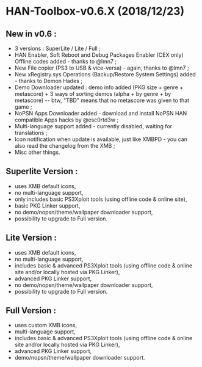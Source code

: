 # HAN-Toolbox-v0.6.X (2018/12/23)

## New in v0.6 : 
* 3 versions : SuperLite / Lite / Full ;
* HAN Enabler, Soft Reboot and Debug Packages Enabler (CEX only) Offline codes added - thanks to @lmn7 ;
* New File copier (PS3 to USB & vice-versa) - again, thanks to @lmn7 ;
* New xRegistry.sys Operations (Backup/Restore System Settings) added - thanks to Demon Hades ;
* Demo Downloader updated : demo info added (PKG size + genre + metascore) + 3 ways of sorting demos (alpha + by genre + by metascore) -- btw, "TBD" means that no metascore was given to that game ;
* NoPSN Apps Downloader added - download and install NoPSN HAN compatible Apps hacks by @esc0rtd3w ;
* Multi-language support added - currently disabled, waiting for translations ;
* Icon notification when update is available, just like XMBPD - you can also read the changelog from the XMB ;
* Misc other things.

## Superlite Version :
* uses XMB default icons, 
* no multi-language support, 
* only includes basic PS3Xploit tools (using offline code & online site),
* basic PKG Linker support,
* no demo/nopsn/theme/wallpaper downloader support,
* possibility to upgrade to Full version.

## Lite Version :
* uses XMB default icons, 
* no multi-language support, 
* includes basic & advanced PS3Xploit tools (using offline code & online site and/or locally hosted via PKG Linker),
* advanced PKG Linker support,
* no demo/nopsn/theme/wallpaper downloader support,
* possibility to upgrade to Full version.

## Full Version :
* uses custom XMB icons, 
* multi-language support, 
* includes basic & advanced PS3Xploit tools (using offline code & online site and/or locally hosted via PKG Linker),
* advanced PKG Linker support,
* demo/nopsn/theme/wallpaper downloader support.	
